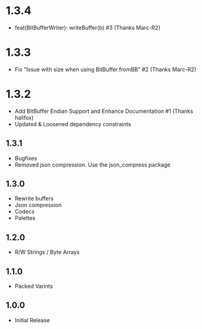 # 1.3.4
* feat(BitBufferWriter): writeBuffer(b) #3 (Thanks Marc-R2)

# 1.3.3
* Fix "Issue with size when using BitBuffer.fromBB" #2 (Thanks Marc-R2)

# 1.3.2
* Add BitBuffer Endian Support and Enhance Documentation #1 (Thanks halifox)
* Updated & Loosened dependency constraints

## 1.3.1
* Bugfixes
* Removed json compression. Use the json_compress package

## 1.3.0
* Rewrite buffers
* Json compression
* Codecs
* Palettes


## 1.2.0
* R/W Strings / Byte Arrays

## 1.1.0
* Packed Varints

## 1.0.0
* Initial Release
